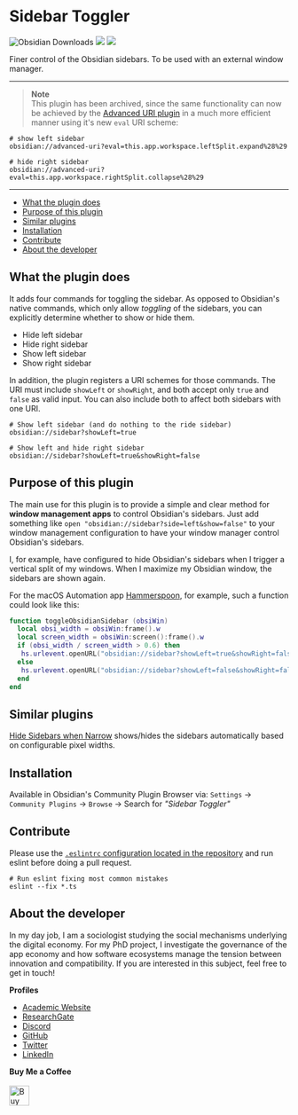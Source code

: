 # Sidebar Toggler

![Obsidian Downloads](https://img.shields.io/badge/dynamic/json?logo=obsidian&color=%23483699&label=downloads&query=%24%5B%22obsidian-sidebar-toggler%22%5D.downloads&url=https%3A%2F%2Fraw.githubusercontent.com%2Fobsidianmd%2Fobsidian-releases%2Fmaster%2Fcommunity-plugin-stats.json&style=plastic) ![](https://img.shields.io/github/v/release/chrisgrieser/obsidian-sidebar-toggler?label=Latest%20Release&style=plastic) [![](https://img.shields.io/badge/changelog-click%20here-FFE800?style=plastic)](Changelog.md)

Finer control of the Obsidian sidebars. To be used with an external window manager.


---

> __Note__  
> This plugin has been archived, since the same functionality can now be achieved by the [Advanced URI plugin](https://obsidian.md/plugins?id=obsidian-advanced-uri) in a much more efficient manner using it's new `eval` URI scheme:

```text
# show left sidebar
obsidian://advanced-uri?eval=this.app.workspace.leftSplit.expand%28%29

# hide right sidebar
obsidian://advanced-uri?eval=this.app.workspace.rightSplit.collapse%28%29
```

---


<!--toc:start-->
- [What the plugin does](#what-the-plugin-does)
- [Purpose of this plugin](#purpose-of-this-plugin)
- [Similar plugins](#similar-plugins)
- [Installation](#installation)
- [Contribute](#contribute)
- [About the developer](#about-the-developer)
<!--toc:end-->

## What the plugin does

It adds four commands for toggling the sidebar. As opposed to Obsidian's native commands, which only allow *toggling* of the sidebars, you can explicitly determine whether to show or hide them.

- Hide left sidebar
- Hide right sidebar
- Show left sidebar
- Show right sidebar

In addition, the plugin registers a URI schemes for those commands. The URI must include `showLeft` or `showRight`, and both accept only `true` and `false` as valid input. You can also include both to affect both sidebars with one URI.

```text
# Show left sidebar (and do nothing to the ride sidebar)
obsidian://sidebar?showLeft=true

# Show left and hide right sidebar
obsidian://sidebar?showLeft=true&showRight=false
```

## Purpose of this plugin

The main use for this plugin is to provide a simple and clear method for __window management apps__ to control Obsidian's sidebars. Just add something like `open "obsidian://sidebar?side=left&show=false"` to your window management configuration to have your window manager control Obsidian's sidebars.

I, for example, have configured to hide Obsidian's sidebars when I trigger a vertical split of my windows. When I maximize my Obsidian window, the sidebars are shown again.

For the macOS Automation app [Hammerspoon](http://www.hammerspoon.org/), for example, such a function could look like this:

```lua
function toggleObsidianSidebar (obsiWin)
  local obsi_width = obsiWin:frame().w
  local screen_width = obsiWin:screen():frame().w
  if (obsi_width / screen_width > 0.6) then
   hs.urlevent.openURL("obsidian://sidebar?showLeft=true&showRight=false")
  else
   hs.urlevent.openURL("obsidian://sidebar?showLeft=false&showRight=false")
  end
end
```

## Similar plugins

[Hide Sidebars when Narrow](https://obsidian.md/plugins?id=obsidian-hide-sidebars-when-narrow) shows/hides the sidebars automatically based on configurable pixel widths.

## Installation

Available in Obsidian's Community Plugin Browser via: `Settings` → `Community Plugins` → `Browse` → Search for *"Sidebar Toggler"*

## Contribute

Please use the [`.eslintrc` configuration located in the repository](.eslintrc) and run eslint before doing a pull request.

```shell
# Run eslint fixing most common mistakes
eslint --fix *.ts
```

<!-- vale Google.FirstPerson = NO --> <!-- vale Microsoft.FirstPerson = NO -->
## About the developer

In my day job, I am a sociologist studying the social mechanisms underlying the digital economy. For my PhD project, I investigate the governance of the app economy and how software ecosystems manage the tension between innovation and compatibility. If you are interested in this subject, feel free to get in touch!

__Profiles__  

- [Academic Website](https://chris-grieser.de/)
- [ResearchGate](https://www.researchgate.net/profile/Christopher-Grieser)
- [Discord](https://discordapp.com/users/462774483044794368/)
- [GitHub](https://github.com/chrisgrieser/)
- [Twitter](https://twitter.com/pseudo_meta)
- [LinkedIn](https://www.linkedin.com/in/christopher-grieser-ba693b17a/)

__Buy Me a Coffee__  
<br>
<a href='https://ko-fi.com/Y8Y86SQ91' target='_blank'><img height='36' style='border:0px;height:36px;' src='https://cdn.ko-fi.com/cdn/kofi1.png?v=3' border='0' alt='Buy Me a Coffee at ko-fi.com' /></a>
